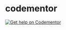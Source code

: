 # codementor

[![Get help on Codementor](https://cdn.codementor.io/badges/get_help_github.svg)](https://www.codementor.io/malortie)
